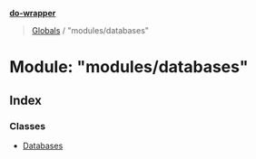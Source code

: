 **[do-wrapper](../README.md)**

> [Globals](../globals.md) / "modules/databases"

# Module: "modules/databases"

## Index

### Classes

* [Databases](../classes/_modules_databases_.databases.md)
